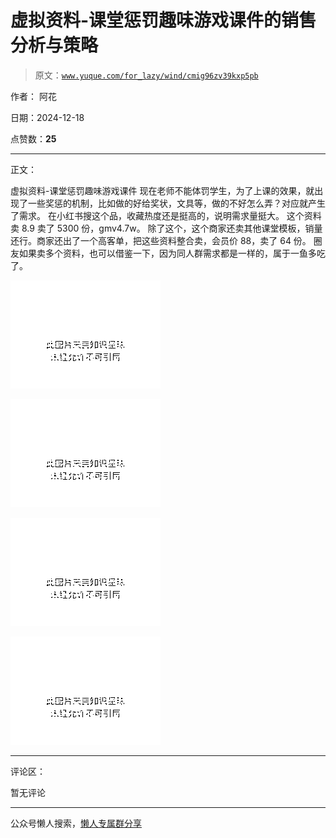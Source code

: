 # 虚拟资料-课堂惩罚趣味游戏课件的销售分析与策略

> 原文：[`www.yuque.com/for_lazy/wind/cmig96zv39kxp5pb`](https://www.yuque.com/for_lazy/wind/cmig96zv39kxp5pb)

作者： 阿花

日期：2024-12-18

点赞数：**25**

* * *

正文：

虚拟资料-课堂惩罚趣味游戏课件 现在老师不能体罚学生，为了上课的效果，就出现了一些奖惩的机制，比如做的好给奖状，文具等，做的不好怎么弄？对应就产生了需求。
在小红书搜这个品，收藏热度还是挺高的，说明需求量挺大。 这个资料卖 8.9 卖了 5300 份，gmv4.7w。
除了这个，这个商家还卖其他课堂模板，销量还行。商家还出了一个高客单，把这些资料整合卖，会员价 88，卖了 64 份。
圈友如果卖多个资料，也可以借鉴一下，因为同人群需求都是一样的，属于一鱼多吃了。

![](img/0a005b2051b0b91ca900022b0de2ce7f.png "None")

![](img/52b689f4126e857716be2c349b50c7ab.png "None")

![](img/945ee5d3cfdb8ab39acfc4524df5ee5f.png "None")

![](img/cee6600482ca69e3394bee269ed2ded8.png "None")

* * *

评论区：

暂无评论

* * *

公众号懒人搜索，[懒人专属群分享](https://lazybook.fun/#/blog/group)